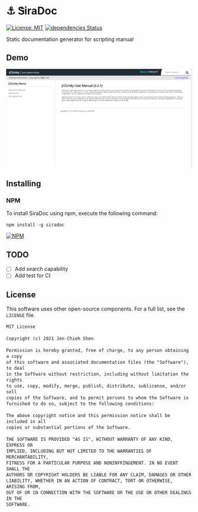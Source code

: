 # ⚓ ᏕiraDoc

[![License: MIT](https://img.shields.io/badge/License-MIT-green.svg)](https://opensource.org/licenses/MIT)
[![dependencies Status](https://status.david-dm.org/gh/SiraDoc/siradoc.svg)](https://david-dm.org/SiraDoc/siradoc)

Static documentation generator for scripting manual

## Demo

<p align="center">
  <img src="./etc/demo.png"/>
</p>

## Installing

### NPM

To install SiraDoc using npm, execute the following command:

```
npm install -g siradoc
```

[![NPM](https://nodei.co/npm/siradoc.png)](https://nodei.co/npm/siradoc/)

## TODO

- [ ] Add search capability
- [ ] Add test for CI

## License

This software uses other open-source components. For a full list, see the `LICENSE` file.

```
MIT License

Copyright (c) 2021 Jen-Chieh Shen

Permission is hereby granted, free of charge, to any person obtaining a copy
of this software and associated documentation files (the "Software"), to deal
in the Software without restriction, including without limitation the rights
to use, copy, modify, merge, publish, distribute, sublicense, and/or sell
copies of the Software, and to permit persons to whom the Software is
furnished to do so, subject to the following conditions:

The above copyright notice and this permission notice shall be included in all
copies or substantial portions of the Software.

THE SOFTWARE IS PROVIDED "AS IS", WITHOUT WARRANTY OF ANY KIND, EXPRESS OR
IMPLIED, INCLUDING BUT NOT LIMITED TO THE WARRANTIES OF MERCHANTABILITY,
FITNESS FOR A PARTICULAR PURPOSE AND NONINFRINGEMENT. IN NO EVENT SHALL THE
AUTHORS OR COPYRIGHT HOLDERS BE LIABLE FOR ANY CLAIM, DAMAGES OR OTHER
LIABILITY, WHETHER IN AN ACTION OF CONTRACT, TORT OR OTHERWISE, ARISING FROM,
OUT OF OR IN CONNECTION WITH THE SOFTWARE OR THE USE OR OTHER DEALINGS IN THE
SOFTWARE.
```
